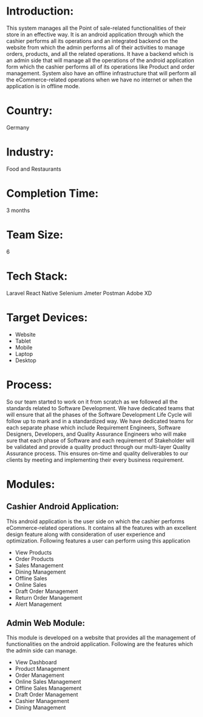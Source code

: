 # Introduction:
This system manages all the Point of sale-related functionalities of their store in an effective way. It is an android application through which the cashier performs all its operations and an integrated backend on the website from which the admin performs all of their activities to manage orders, products, and all the related operations.
It have a backend which is an admin side that will manage all the operations of the android application form which the cashier performs all of its operations like Product and order management.
System also have an offline infrastructure that will perform all the eCommerce-related operations when we have no internet or when the application is in offline mode.
# Country:
Germany
# Industry:
Food and Restaurants
# Completion Time:
3 months
# Team Size:
6
# Tech Stack:
Laravel
React Native
Selenium
Jmeter
Postman
Adobe XD  
# Target Devices:
- Website
- Tablet
- Mobile
- Laptop
- Desktop
# Process:
So our team started to work on it from scratch as we followed all the standards related to Software Development. We have dedicated teams that will ensure that all the phases of the Software Development Life Cycle will follow up to mark and in a standardized way.
We have dedicated teams for each separate phase which include Requirement Engineers, Software Designers, Developers, and Quality Assurance Engineers who will make sure that each phase of Software and each requirement of Stakeholder will be validated and provide a quality product through our multi-layer Quality Assurance process.
This ensures on-time and quality deliverables to our clients by meeting and implementing their every business requirement.
# Modules:
## Cashier Android Application:
This android application is the user side on which the cashier performs eCommerce-related operations. It contains all the features with an excellent design feature along with consideration of user experience and optimization. Following features a user can perform using this application
- View Products
- Order Products
- Sales Management
- Dining Management
- Offline Sales
- Online Sales
- Draft Order Management
- Return Order Management
- Alert Management
## Admin Web Module: 
This module is developed on a website that provides all the management of functionalities on the android application. Following are the features which the admin side can manage.
- View Dashboard
- Product Management
- Order Management
- Online Sales Management
- Offline Sales Management
- Draft Order Management
- Cashier Management
- Dining Management


